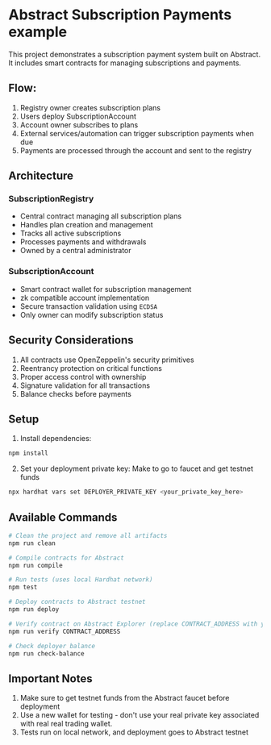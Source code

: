 # Abstract Subscription Payments example

This project demonstrates a subscription payment system built on Abstract. It includes smart contracts for managing subscriptions and payments.

## Flow:

1. Registry owner creates subscription plans
2. Users deploy SubscriptionAccount
3. Account owner subscribes to plans
4. External services/automation can trigger subscription payments when due
5. Payments are processed through the account and sent to the registry

## Architecture

### SubscriptionRegistry

- Central contract managing all subscription plans
- Handles plan creation and management
- Tracks all active subscriptions
- Processes payments and withdrawals
- Owned by a central administrator

### SubscriptionAccount

- Smart contract wallet for subscription management
- zk compatible account implementation
- Secure transaction validation using `ECDSA`
- Only owner can modify subscription status

## Security Considerations

1. All contracts use OpenZeppelin's security primitives
2. Reentrancy protection on critical functions
3. Proper access control with ownership
4. Signature validation for all transactions
5. Balance checks before payments

## Setup

1. Install dependencies:

```bash
npm install
```

2. Set your deployment private key:
   Make to go to faucet and get testnet funds

```bash
npx hardhat vars set DEPLOYER_PRIVATE_KEY <your_private_key_here>
```

## Available Commands

```bash
# Clean the project and remove all artifacts
npm run clean

# Compile contracts for Abstract
npm run compile

# Run tests (uses local Hardhat network)
npm test

# Deploy contracts to Abstract testnet
npm run deploy

# Verify contract on Abstract Explorer (replace CONTRACT_ADDRESS with your deployed contract address)
npm run verify CONTRACT_ADDRESS

# Check deployer balance
npm run check-balance
```

## Important Notes

1. Make sure to get testnet funds from the Abstract faucet before deployment
2. Use a new wallet for testing - don't use your real private key associated with real real trading wallet.
3. Tests run on local network, and deployment goes to Abstract testnet
